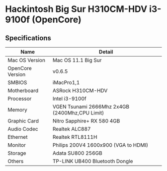 # Hackintosh Big Sur H310CM-HDV i3-9100f (OpenCore)

## Specifications

| Name | Detail |
|--|--|
| Mac OS Version | Mac OS 11.1 Big Sur |
| OpenCore Version | v0.6.5|
| SMBIOS | iMacPro1,1|
| Motherboard | ASRock H310CM-HDV |
| Processor | Intel i3-9100f |
| Memory | VGEN Tsunami 2666Mhz 2x4GB (2400Mhz,CPU Limit) |
| Graphic Card | Nitro Sapphire+ RX 580 4GB |
| Audio Codec | Realtek ALC887 |
| Ethernet | Realtek RTL8111H |
| Monitor | Philips 200V4 1600x900 (VGA to HDMI) |
| Storage | Adata SU800 256GB |
| Others | TP-LINK UB400 Bluetooth Dongle |
